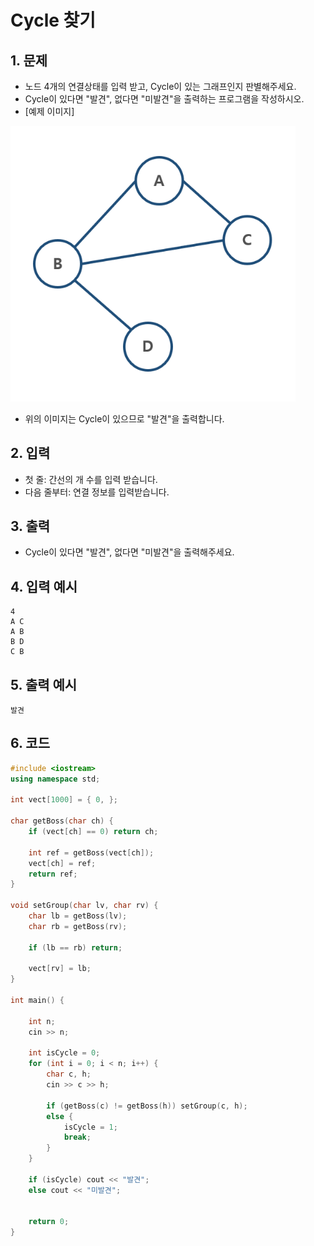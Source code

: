 # Cycle 찾기

## 1. 문제

- 노드 4개의 연결상태를 입력 받고, Cycle이 있는 그래프인지 판별해주세요.
- Cycle이 있다면 "발견", 없다면 "미발견"을 출력하는 프로그램을 작성하시오.
- [예제 이미지]

<img src="./Graph01.png" alt="Graph" style="zoom:80%;" />

- 위의 이미지는 Cycle이 있으므로 "발견"을 출력합니다.

## 2. 입력

- 첫 줄: 간선의 개 수를 입력 받습니다.
- 다음 줄부터: 연결 정보를 입력받습니다.

## 3. 출력

- Cycle이 있다면 "발견", 없다면 "미발견"을 출력해주세요.

## 4. 입력 예시

```
4
A C
A B
B D
C B
```

## 5. 출력 예시

```
발견
```

## 6. 코드

```c++
#include <iostream>
using namespace std;

int vect[1000] = { 0, };

char getBoss(char ch) {
	if (vect[ch] == 0) return ch;

	int ref = getBoss(vect[ch]);
	vect[ch] = ref;
	return ref;
}

void setGroup(char lv, char rv) {
	char lb = getBoss(lv);
	char rb = getBoss(rv);

	if (lb == rb) return;

	vect[rv] = lb;
}

int main() {

	int n;
	cin >> n;

	int isCycle = 0;
	for (int i = 0; i < n; i++) {
		char c, h;
		cin >> c >> h;

		if (getBoss(c) != getBoss(h)) setGroup(c, h);
		else {
			isCycle = 1;
			break;
		}
	}

	if (isCycle) cout << "발견";
	else cout << "미발견";


	return 0;
}
```
